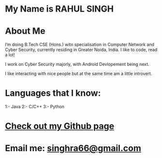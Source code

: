# My Name is RAHUL SINGH

# About Me
I’m doing B.Tech CSE (Hons.) witn specialisation in Computer Network and Cyber Security, currently residing in Greater Noida, India. I like to code, read a lot! 

I work on Cyber Security majorly, with Android Devlopement being next.  

I like interacting with nice people but at the same time am a little introvert.

# Languages that I know:
1:- Java
2:- C/C++
3:- Python

# [Check out my Github page](https://github.com/Leo5661)

# Email me: singhra66@gmail.com 
